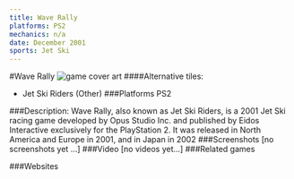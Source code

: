 ```yaml
---
title: Wave Rally
platforms: PS2
mechanics: n/a
date: December 2001
sports: Jet Ski
---
```

#Wave Rally
![game cover art](//images.igdb.com/igdb/image/upload/t_cover_big/pxgzp1qoswewoskj3skz.jpg "Logo Title Text 1")
####Alternative tiles:
* Jet Ski Riders (Other)
###Platforms
PS2

###Description:
Wave Rally, also known as Jet Ski Riders, is a 2001 Jet Ski racing game developed by Opus Studio Inc. and published by Eidos Interactive exclusively for the PlayStation 2. It was released in North America and Europe in 2001, and in Japan in 2002
###Screenshots
[no screenshots yet ...]
###Video
[no videos yet...]
###Related games

###Websites


